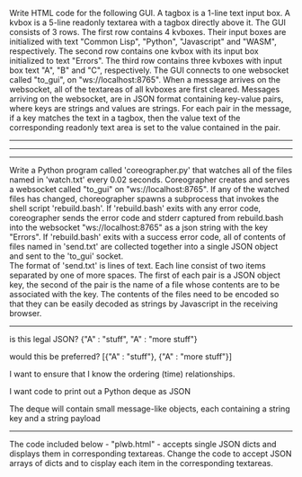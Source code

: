 Write HTML code for the following GUI.
A tagbox is a 1-line text input box.
A kvbox is a 5-line readonly textarea with a tagbox directly above it.
The GUI consists of 3 rows.
The first row contains 4 kvboxes. Their input boxes are initialized with text "Common Lisp", "Python", "Javascript" and "WASM", respectively.
The second row contains one kvbox with its input box initialized to text "Errors".
The third row contains three kvboxes with input box text "A", "B" and "C", respectively.
The GUI connects to one websocket called "to_gui", on "ws://localhost:8765".
When a message arrives on the websocket, all of the textareas of all kvboxes are first cleared.
Messages arriving on the websocket, are in JSON format containing key-value pairs, where keys are strings and values are strings.
For each pair in the message, if a key matches the text in a tagbox, then the value text of the corresponding readonly text area is set to the value contained in the pair.

---
---
---

Write a Python program called 'coreographer.py' that watches all of the files named in 'watch.txt' every 0.02 seconds. 
Coreographer creates and serves a websocket called "to_gui" on "ws://localhost:8765".
If any of the watched files has changed, choreographer spawns a subprocess that invokes the shell script 'rebuild.bash'. 
If 'rebuild.bash' exits with any error code, coreographer sends the error code and stderr captured from rebuild.bash into the websocket "ws://localhost:8765" as a json string with the key "Errors".
If 'rebuild.bash' exits with a success error code, all of contents of files named in 'send.txt' are collected together into a single JSON object and sent to the 'to_gui' socket.  
The format of 'send.txt' is lines of text. Each line consist of two items separated by one of more spaces. The first of each pair is a JSON object key, the second of the pair is the name of a file whose contents are to be associated with the key. The contents of the files need to be encoded so that they can be easily decoded as strings by Javascript in the receiving browser.

---

is this legal JSON? {"A" : "stuff", "A" : "more stuff"}

would this be preferred? [{"A" : "stuff"}, {"A" : "more stuff"}]

I want to ensure that I know the ordering (time) relationships.

I want code to print out a Python deque as JSON

The deque will contain small message-like objects, each containing a string key and a string payload

---

The code included below - "plwb.html" - accepts single JSON dicts and displays them in corresponding textareas. Change the code to accept JSON arrays of dicts and to cisplay each item in the corresponding textareas.

<!DOCTYPE html>
<html lang="en">
<head>
    <meta charset="UTF-8">
    <title>RT Transpiler</title>
    <style>
        .row {
            display: flex;
            margin-bottom: 20px;
            gap: 20px;
        }
        
        .tagbox {
            margin-bottom: 5px;
            padding: 5px;
            font-family: monospace;
        }
        
        .kvbox {
            display: flex;
            flex-direction: column;
            flex: 1;
        }

	.textarea {
	    width: 100%;
	    font-family: monospace;
	    overflow: scroll;
	    white-space: pre; 
	}
	
    </style>
</head>
<body>
    <div class="container">
        <!-- First row with 4 kvboxes -->
        <div class="row">
            <div class="kvbox">
                <input type="text" class="tagbox" value="Javascript">
                <textarea class="textarea" rows="15" columns="70" readonly></textarea>
            </div>
            <div class="kvbox">
                <input type="text" class="tagbox" value="Python">
                <textarea class="textarea" rows="5" readonly></textarea>
            </div>
            <div class="kvbox">
                <input type="text" class="tagbox" value="CommonLisp">
                <textarea id="cl" class="textarea" rows="5" readonly></textarea>
            </div>
            <div class="kvbox">
                <input type="text" class="tagbox" value="WASM">
                <textarea class="textarea" rows="5" readonly></textarea>
            </div>
        </div>

        <!-- Second row with 1 kvbox -->
        <div class="row">
            <div class="kvbox">
                <input type="text" class="tagbox" value="Errors">
                <textarea id="errors" class="textarea" rows="5" readonly></textarea>
            </div>
            <div class="kvbox">
                <input type="text" class="tagbox" value="Info">
                <textarea id="info" class="textarea" rows="5" readonly></textarea>
            </div>
        </div>

        <!-- Third row with 3 kvboxes -->
        <div class="row">
            <div class="kvbox">
                <input type="text" class="tagbox" value="A">
                <textarea class="textarea" rows="5" readonly></textarea>
            </div>
            <div class="kvbox">
                <input type="text" class="tagbox" value="B">
                <textarea class="textarea" rows="5" readonly></textarea>
            </div>
            <div class="kvbox">
                <input type="text" class="tagbox" value="C">
                <textarea class="textarea" rows="5" readonly></textarea>
            </div>
        </div>
    </div>

    <script>
        // Initialize WebSocket connection
        const ws = new WebSocket('ws://localhost:8965');

        // WebSocket event handlers
        ws.onopen = () => {
            console.log('Connected to WebSocket server');
	    box = document.getElementById('cl');
	    box.value = '-- opened --';
	    box = document.getElementById('errors');
	    box.value = '-- opened --';
        };

        ws.onerror = (error) => {
            console.error('WebSocket error:', error);
	    box = document.getElementById('cl');
	    box.value = '-- websocket error --';
	    box = document.getElementById('errors');
	    box.value = '-- websocket error --';
        };

        ws.onclose = () => {
            console.log('Disconnected from WebSocket server');
	    box = document.getElementById('cl');
	    box.value = '-- disconnected --';
	    box = document.getElementById('errors');
	    box.value = '-- disconnected --';
        };

        ws.onmessage = (event) => {
            try {
                const data = JSON.parse(event.data);
		console.log (data);
                
                // Get all tagboxes
                const tagboxes = document.querySelectorAll('.tagbox');
                
                // Clear each kvbox
                tagboxes.forEach(tagbox => {
                    const tagValue = tagbox.value;
                    const textarea = tagbox.nextElementSibling;
                    textarea.value = "-";
                });
		
                // For each tagbox
                tagboxes.forEach(tagbox => {
                    const tagValue = tagbox.value;
                    // If the tagbox value matches a key in the received data
                    if (data.hasOwnProperty(tagValue)) {
                        // Update the corresponding textarea
                        const textarea = tagbox.nextElementSibling;
                        textarea.value = data[tagValue];
                    }
                });
            } catch (error) {
                console.error('Error processing message:', error);
            }
        };
    </script>
</body>
</html>

---------

Change this HTML code so that each kvbox is a string buffer. Incoming messages are appended to the buffer and the full contents of the buffer are displayed in the textarea, scrolled to the bottom, i.e. the display shows the tail of the buffer and allows the user to scroll back upwards.

---

<!DOCTYPE html>
<html lang="en">
<head>
    <meta charset="UTF-8">
    <title>RT Transpiler</title>
    <style>
        .row {
            display: flex;
            margin-bottom: 20px;
            gap: 20px;
        }
        
        .tagbox {
            margin-bottom: 5px;
            padding: 5px;
            font-family: monospace;
        }
        
        .kvbox {
            display: flex;
            flex-direction: column;
            flex: 1;
        }

        .textarea {
            width: 100%;
            font-family: monospace;
            overflow: scroll;
            white-space: pre; 
        }
    </style>
</head>
<body>
    <div class="container">
        <!-- First row with 4 kvboxes -->
        <div class="row">
            <div class="kvbox">
                <input type="text" class="tagbox" value="Javascript">
                <textarea class="textarea" rows="15" columns="70" readonly></textarea>
            </div>
            <div class="kvbox">
                <input type="text" class="tagbox" value="Python">
                <textarea class="textarea" rows="5" readonly></textarea>
            </div>
            <div class="kvbox">
                <input type="text" class="tagbox" value="CommonLisp">
                <textarea id="cl" class="textarea" rows="5" readonly></textarea>
            </div>
            <div class="kvbox">
                <input type="text" class="tagbox" value="WASM">
                <textarea class="textarea" rows="5" readonly></textarea>
            </div>
        </div>

        <!-- Second row with 1 kvbox -->
        <div class="row">
            <div class="kvbox">
                <input type="text" class="tagbox" value="Errors">
                <textarea id="errors" class="textarea" rows="5" readonly></textarea>
            </div>
            <div class="kvbox">
                <input type="text" class="tagbox" value="Info">
                <textarea id="info" class="textarea" rows="5" readonly></textarea>
            </div>
        </div>

        <!-- Third row with 3 kvboxes -->
        <div class="row">
            <div class="kvbox">
                <input type="text" class="tagbox" value="Live">
                <textarea class="textarea" rows="15" readonly></textarea>
            </div>
        </div>
    </div>

    <script>
        // Initialize WebSocket connection
        const ws = new WebSocket('ws://localhost:8965');

        // WebSocket event handlers
        ws.onopen = () => {
            console.log('Connected to WebSocket server');
            box = document.getElementById('cl');
            box.value = '-- opened --';
            box = document.getElementById('errors');
            box.value = '-- opened --';
        };

        ws.onerror = (error) => {
            console.error('WebSocket error:', error);
            box = document.getElementById('cl');
            box.value = '-- websocket error --';
            box = document.getElementById('errors');
            box.value = '-- websocket error --';
        };

        ws.onclose = () => {
            console.log('Disconnected from WebSocket server');
            box = document.getElementById('cl');
            box.value = '-- disconnected --';
            box = document.getElementById('errors');
            box.value = '-- disconnected --';
        };

        ws.onmessage = (event) => {
            try {
                const data = JSON.parse(event.data);
                
                // Get all tagboxes
                const tagboxes = document.querySelectorAll('.tagbox');
                
                // Clear each textarea
                tagboxes.forEach(tagbox => {
                    const textarea = tagbox.nextElementSibling;
                    textarea.value = "";
                });

                // Handle both array and single object cases
                const dataArray = Array.isArray(data) ? data : [data];
                
                // For each tagbox
                tagboxes.forEach(tagbox => {
                    const tagValue = tagbox.value;
                    const textarea = tagbox.nextElementSibling;
                    
                    // Collect all values for this tag across the array
                    const values = dataArray
                        .map(item => item[tagValue])
                        .filter(value => value !== undefined);
                    
                    if (values.length > 0) {
                        // Join multiple values with newlines
                        textarea.value = values.join('\n¶\n');
                    }
                });
            } catch (error) {
                console.error('Error processing message:', error);
                const errorBox = document.getElementById('errors');
                errorBox.value = `Error processing message: ${error.message}`;
            }
        };
    </script>
</body>
</html>

----

I'll help modify the code to implement string buffers for each kvbox and maintain scroll position at the bottom. Here's the modified version:



Key changes made to implement the buffer functionality:

1. Added a `buffers` Map to store the content buffer for each kvbox
2. Created an `updateTextArea` helper function that updates content and scrolls to bottom
3. Initialize empty buffers for all kvboxes on page load
4. Modified WebSocket handlers to append to buffers instead of replacing content
5. Updated message handling to append new content to buffers and display full buffer content
6. Each textarea now maintains scroll position at the bottom when new content is added
7. Status messages and errors are now appended to their respective buffers

The buffers persist across messages and allow users to scroll back through the history while keeping new content visible at the bottom. Each kvbox's textarea now shows its complete history since the page was loaded.

Would you like me to explain any part of the implementation in more detail?

<!DOCTYPE html>
<html lang="en">
<head>
    <meta charset="UTF-8">
    <title>RT Transpiler</title>
    <style>
        .row {
            display: flex;
            margin-bottom: 20px;
            gap: 20px;
        }
        
        .tagbox {
            margin-bottom: 5px;
            padding: 5px;
            font-family: monospace;
        }
        
        .kvbox {
            display: flex;
            flex-direction: column;
            flex: 1;
        }

        .textarea {
            width: 100%;
            font-family: monospace;
            overflow: scroll;
            white-space: pre; 
        }
    </style>
</head>
<body>
    <div class="container">
        <!-- First row with 4 kvboxes -->
        <div class="row">
            <div class="kvbox">
                <input type="text" class="tagbox" value="Javascript">
                <textarea class="textarea" rows="15" columns="70" readonly></textarea>
            </div>
            <div class="kvbox">
                <input type="text" class="tagbox" value="Python">
                <textarea class="textarea" rows="5" readonly></textarea>
            </div>
            <div class="kvbox">
                <input type="text" class="tagbox" value="CommonLisp">
                <textarea id="cl" class="textarea" rows="5" readonly></textarea>
            </div>
            <div class="kvbox">
                <input type="text" class="tagbox" value="WASM">
                <textarea class="textarea" rows="5" readonly></textarea>
            </div>
        </div>

        <!-- Second row with 2 kvboxes -->
        <div class="row">
            <div class="kvbox">
                <input type="text" class="tagbox" value="Errors">
                <textarea id="errors" class="textarea" rows="5" readonly></textarea>
            </div>
            <div class="kvbox">
                <input type="text" class="tagbox" value="Info">
                <textarea id="info" class="textarea" rows="5" readonly></textarea>
            </div>
        </div>

        <!-- Third row with 1 kvbox -->
        <div class="row">
            <div class="kvbox">
                <input type="text" class="tagbox" value="Live">
                <textarea class="textarea" rows="15" readonly></textarea>
            </div>
        </div>
    </div>

    <script>
        // Initialize buffers for each kvbox
        const buffers = new Map();
        
        // Initialize WebSocket connection
        const ws = new WebSocket('ws://localhost:8965');

        // Function to update textarea and scroll to bottom
        function updateTextArea(textarea, content) {
            textarea.value = content;
            textarea.scrollTop = textarea.scrollHeight;
        }

        // Initialize buffers for each kvbox
        document.querySelectorAll('.tagbox').forEach(tagbox => {
            buffers.set(tagbox.value, '');
        });

        // WebSocket event handlers
        ws.onopen = () => {
            console.log('Connected to WebSocket server');
            const status = '-- opened --\n';
            buffers.set('CommonLisp', status);
            buffers.set('Errors', status);
            updateTextArea(document.getElementById('cl'), status);
            updateTextArea(document.getElementById('errors'), status);
        };

        ws.onerror = (error) => {
            console.error('WebSocket error:', error);
            const status = '-- websocket error --\n';
            buffers.set('CommonLisp', buffers.get('CommonLisp') + status);
            buffers.set('Errors', buffers.get('Errors') + status);
            updateTextArea(document.getElementById('cl'), buffers.get('CommonLisp'));
            updateTextArea(document.getElementById('errors'), buffers.get('Errors'));
        };

        ws.onclose = () => {
            console.log('Disconnected from WebSocket server');
            const status = '-- disconnected --\n';
            buffers.set('CommonLisp', buffers.get('CommonLisp') + status);
            buffers.set('Errors', buffers.get('Errors') + status);
            updateTextArea(document.getElementById('cl'), buffers.get('CommonLisp'));
            updateTextArea(document.getElementById('errors'), buffers.get('Errors'));
        };

        ws.onmessage = (event) => {
            try {
                const data = JSON.parse(event.data);
                
                // Get all tagboxes
                const tagboxes = document.querySelectorAll('.tagbox');
                
                // Handle both array and single object cases
                const dataArray = Array.isArray(data) ? data : [data];
                
                // For each tagbox
                tagboxes.forEach(tagbox => {
                    const tagValue = tagbox.value;
                    const textarea = tagbox.nextElementSibling;
                    
                    // Collect all values for this tag across the array
                    const values = dataArray
                        .map(item => item[tagValue])
                        .filter(value => value !== undefined);
                    
                    if (values.length > 0) {
                        // Append new values to buffer with separator
                        const newContent = values.join('\n¶\n') + '\n';
                        buffers.set(tagValue, buffers.get(tagValue) + newContent);
                        
                        // Update textarea with full buffer content
                        updateTextArea(textarea, buffers.get(tagValue));
                    }
                });
            } catch (error) {
                console.error('Error processing message:', error);
                const errorMessage = `Error processing message: ${error.message}\n`;
                buffers.set('Errors', buffers.get('Errors') + errorMessage);
                updateTextArea(document.getElementById('errors'), buffers.get('Errors'));
            }
        };
    </script>
</body>
</html>

----------

Change this `choreographer.py` code to create a second websocket 8966 which can receive messages while run_rebuild is waiting for the subprocess to finish.
All messages received on the websocket 8966 are sent immediately to the websocket 8965 without alteration. 
Write a function `live_update (obj)` which can be used by the subprocess in run_rebuild to send information to 8965 through 8966. The parameter `obj` is a Python array containing one or more Message objects where a Message is a pair of strings defined as given below.

-- Message --
class Message:
    def __init__(self):
        self.port =  None
        self.datum =  None


-- choreographer.py --

import asyncio
import websockets
import json
import time
import subprocess
import os
import sys
import traceback

def ansiclear ():
    print ('\x1B[1J')

class FileWatcher:
    def __init__(self):
        self.file_timestamps = {}
        self.watch_list = []
        self.send_pairs = []
        self.connected_clients = set()
        
    def load_watch_list(self):
        """Load list of files to watch from watch.txt"""
        try:
            with open('watch.txt', 'r') as f:
                self.watch_list = [line.strip() for line in f if line.strip()]
            # Initialize timestamps for existing files only
            for file in self.watch_list:
                if os.path.exists(file):
                    self.file_timestamps[file] = os.path.getmtime(file)
        except FileNotFoundError:
            print("Error: watch.txt not found")
            return False
        return True

    def check_files_changed(self):
        """Check if any existing watched files have changed"""
        changed = False
        for file in self.watch_list:
            if not os.path.exists(file):
                # Skip non-existent files
                continue
                
            try:
                current_mtime = os.path.getmtime(file)
                last_mtime = self.file_timestamps.get(file)
                
                if last_mtime is None:
                    # First time seeing this file
                    self.file_timestamps[file] = current_mtime
                elif current_mtime != last_mtime:
                    # File has changed
                    print (f'File {file} has changed')
                    changed = True
                    self.file_timestamps[file] = current_mtime
            except OSError as e:
                print(f"Error checking file {file}: {e}")
        return changed

    async def run_rebuild(self):
        """Run rebuild.bash and return result"""
        try:
            ansiclear ()
            process = await asyncio.create_subprocess_exec(
                './rebuild.bash',
                stdout=asyncio.subprocess.PIPE,
                stderr=asyncio.subprocess.PIPE
            )
            stdout, stderr = await process.communicate()
            return process.returncode, stdout.decode(), stderr.decode()
        except Exception as e:
            return 1, "", str(e)

    async def broadcast_message(self, message_array):
        """Send message to all connected clients"""
        if not self.connected_clients:
            return

        print (f'broadcast {message_array}')
        
        json_message = json.dumps(message_array)
        disconnected_clients = set()
        
        for client in self.connected_clients:
            try:
                await client.send(json_message)
            except websockets.exceptions.ConnectionClosed:
                disconnected_clients.add(client)
            except Exception as e:
                print(f"Error sending to client: {e}")
                disconnected_clients.add(client)
        
        # Remove disconnected clients
        self.connected_clients -= disconnected_clients

    async def clear (self):
        """Send nothing message to all connected clients to clear their displays"""
        await self.broadcast_message ([{"Errors" : "begin..."}])

    async def handle_client(self, websocket):
        """Handle individual WebSocket client"""
        self.connected_clients.add(websocket)
        try:
            await websocket.wait_closed()
        finally:
            self.connected_clients.remove(websocket)

    async def watch_and_rebuild(self):
        """Main loop to watch files and trigger rebuilds"""
        while True:
            if self.check_files_changed():
                # Run rebuild script only if changes detected in existing files
                await self.clear ()
                return_code, stdout, stderr = await self.run_rebuild()
                # if success, stdout is a string containing a list of mevents, stderr is a string
                # if fail, stdout is a string, stderr is a string
                # broadcast() needs an internal list of mevents
                
                a = []
                if return_code == 0:
                    # success case
                    if stdout is None:
                        stdout = '[{}]'
                    if stderr is None:
                        stderr = ''
                    a = json.loads (stdout)
                    a.append ({"Info":stderr})
                else:
                    # fail case
                    if stdout is None:
                        stdout = ''
                    if stderr is None:
                        stderr = ''
                    a = [{"Info":stdout}, { "Errors": f"Build failed with code {return_code}\n{stderr}" }]

                await self.broadcast_message(a)
            
            await asyncio.sleep(0.02)  # 20ms delay

async def main():
    watcher = FileWatcher()
    
    if not watcher.load_watch_list():
        return
    
    async with websockets.serve(watcher.handle_client, "localhost", 8965):
        print("WebSocket server started on ws://localhost:8965")
        
        try:
            await watcher.watch_and_rebuild()
        except asyncio.CancelledError:
            print("Server shutting down...")
        except Exception as e:
            print(f"Error in main loop of choreographer.py: {e}")
            traceback.print_exception(type(e), e, e.__traceback__)

if __name__ == "__main__":
    asyncio.run(main())

---

I'll help modify the choreographer.py code to add the second websocket and live update functionality. Here's the solution:



Key changes made:

1. Added the `Message` class as specified
2. Created the `live_update(obj)` function that:
   - Takes a list of Message objects
   - Converts them to the expected dictionary format
   - Sends them to websocket 8966 using a raw socket connection
   
3. Added a second websocket server on port 8966 with its handler `handle_live_client`
   - Receives messages on 8966
   - Immediately forwards them to all clients connected to 8965
   - Uses the existing broadcast_message function

4. Modified the main() function to start both websocket servers concurrently using an async context manager

The `live_update()` function can be used by the subprocess like this:

```python
msg1 = Message()
msg1.port = "Live"
msg1.datum = "Processing step 1..."

msg2 = Message()
msg2.port = "Info"
msg2.datum = "Details about step 1"

live_update([msg1, msg2])
```

This will send the messages through websocket 8966, which will then immediately forward them to all clients connected to websocket 8965.

Would you like me to explain any part of the implementation in more detail?

---
import asyncio
import websockets
import json
import time
import subprocess
import os
import sys
import traceback
import socket

def ansiclear():
    print('\x1B[1J')

class Message:
    def __init__(self):
        self.port = None
        self.datum = None

def live_update(obj):
    """Send live updates through websocket 8966
    
    Args:
        obj: List of Message objects, each with port and datum attributes
    """
    try:
        # Convert Message objects to dict format expected by websocket
        messages = []
        for msg in obj:
            if msg.port and msg.datum:
                messages.append({msg.port: msg.datum})
                
        if messages:
            # Create socket connection to local websocket server
            sock = socket.socket(socket.AF_INET, socket.SOCK_STREAM)
            sock.connect(('localhost', 8966))
            
            # Send JSON message
            json_msg = json.dumps(messages)
            http_request = (
                f"GET / HTTP/1.1\r\n"
                f"Host: localhost:8966\r\n"
                f"Upgrade: websocket\r\n"
                f"Connection: Upgrade\r\n"
                f"Sec-WebSocket-Key: dGhlIHNhbXBsZSBub25jZQ==\r\n"
                f"Sec-WebSocket-Version: 13\r\n"
                f"\r\n"
                f"{json_msg}"
            )
            sock.send(http_request.encode())
            sock.close()
    except Exception as e:
        print(f"Error in live_update: {e}", file=sys.stderr)

class FileWatcher:
    def __init__(self):
        self.file_timestamps = {}
        self.watch_list = []
        self.send_pairs = []
        self.connected_clients = set()
        self.connected_live_clients = set()
        
    def load_watch_list(self):
        """Load list of files to watch from watch.txt"""
        try:
            with open('watch.txt', 'r') as f:
                self.watch_list = [line.strip() for line in f if line.strip()]
            # Initialize timestamps for existing files only
            for file in self.watch_list:
                if os.path.exists(file):
                    self.file_timestamps[file] = os.path.getmtime(file)
        except FileNotFoundError:
            print("Error: watch.txt not found")
            return False
        return True

    def check_files_changed(self):
        """Check if any existing watched files have changed"""
        changed = False
        for file in self.watch_list:
            if not os.path.exists(file):
                # Skip non-existent files
                continue
                
            try:
                current_mtime = os.path.getmtime(file)
                last_mtime = self.file_timestamps.get(file)
                
                if last_mtime is None:
                    # First time seeing this file
                    self.file_timestamps[file] = current_mtime
                elif current_mtime != last_mtime:
                    # File has changed
                    print(f'File {file} has changed')
                    changed = True
                    self.file_timestamps[file] = current_mtime
            except OSError as e:
                print(f"Error checking file {file}: {e}")
        return changed

    async def run_rebuild(self):
        """Run rebuild.bash and return result"""
        try:
            ansiclear()
            process = await asyncio.create_subprocess_exec(
                './rebuild.bash',
                stdout=asyncio.subprocess.PIPE,
                stderr=asyncio.subprocess.PIPE
            )
            stdout, stderr = await process.communicate()
            return process.returncode, stdout.decode(), stderr.decode()
        except Exception as e:
            return 1, "", str(e)

    async def broadcast_message(self, message_array):
        """Send message to all connected clients"""
        if not self.connected_clients:
            return

        print(f'broadcast {message_array}')
        
        json_message = json.dumps(message_array)
        disconnected_clients = set()
        
        for client in self.connected_clients:
            try:
                await client.send(json_message)
            except websockets.exceptions.ConnectionClosed:
                disconnected_clients.add(client)
            except Exception as e:
                print(f"Error sending to client: {e}")
                disconnected_clients.add(client)
        
        # Remove disconnected clients
        self.connected_clients -= disconnected_clients

    async def clear(self):
        """Send nothing message to all connected clients to clear their displays"""
        await self.broadcast_message([{"Errors": "begin..."}])

    async def handle_client(self, websocket):
        """Handle individual WebSocket client"""
        self.connected_clients.add(websocket)
        try:
            await websocket.wait_closed()
        finally:
            self.connected_clients.remove(websocket)

    async def handle_live_client(self, websocket):
        """Handle live update WebSocket client"""
        try:
            async for message in websocket:
                try:
                    # Parse incoming message
                    data = json.loads(message)
                    # Forward message to all clients on 8965
                    await self.broadcast_message(data)
                except json.JSONDecodeError:
                    print(f"Error decoding JSON message: {message}")
                except Exception as e:
                    print(f"Error handling live message: {e}")
        except websockets.exceptions.ConnectionClosed:
            pass

    async def watch_and_rebuild(self):
        """Main loop to watch files and trigger rebuilds"""
        while True:
            if self.check_files_changed():
                # Run rebuild script only if changes detected in existing files
                await self.clear()
                return_code, stdout, stderr = await self.run_rebuild()
                
                a = []
                if return_code == 0:
                    # success case
                    if stdout is None:
                        stdout = '[{}]'
                    if stderr is None:
                        stderr = ''
                    a = json.loads(stdout)
                    a.append({"Info": stderr})
                else:
                    # fail case
                    if stdout is None:
                        stdout = ''
                    if stderr is None:
                        stderr = ''
                    a = [{"Info": stdout}, {"Errors": f"Build failed with code {return_code}\n{stderr}"}]

                await self.broadcast_message(a)
            
            await asyncio.sleep(0.02)  # 20ms delay

async def main():
    watcher = FileWatcher()
    
    if not watcher.load_watch_list():
        return
    
    # Start both websocket servers
    async with websockets.serve(watcher.handle_client, "localhost", 8965), \
               websockets.serve(watcher.handle_live_client, "localhost", 8966):
        print("WebSocket servers started on ws://localhost:8965 and ws://localhost:8966")
        
        try:
            await watcher.watch_and_rebuild()
        except asyncio.CancelledError:
            print("Server shutting down...")
        except Exception as e:
            print(f"Error in main loop of choreographer.py: {e}")
            traceback.print_exception(type(e), e, e.__traceback__)

if __name__ == "__main__":
    asyncio.run(main())
	
	
--------
Since `live_update` is called from the subprocess and uses a regular TCP socket (not websockets), you don't need any async code in the subprocess. The function can be used exactly as provided, without any async/await.

Here's a simple example of how it would be used in the subprocess:

```python
from choreographer import Message, live_update

# During processing...
msg = Message()
msg.port = "Live"
msg.datum = "Processing file xyz..."
live_update([msg])

# Do more work...

msg2 = Message()
msg2.port = "Info"
msg2.datum = "Completed step 1"
live_update([msg2])
```

*The live_update is meant to be called by the subprocess. Do I need to use async in the subprocess, or just include the code as is?*

The function handles the socket connection synchronously, so it will work as-is in regular Python code. The websocket protocol upgrade request is handled through basic socket operations, not requiring any async functionality.

The async code is only needed in the main choreographer.py process where it's managing multiple concurrent websocket connections. The subprocess just needs to make simple outbound socket connections.

---

I call `live_update` at the beginning of the code in the sub_process, but, I don't see any output in the `Live` textarea.

---

change the following `plwb.html` code so that if .onmessage receives `[{"":"reset"}]`, it treats the message as a command that clears all kvbox and empties the corresponding buffers.

<!DOCTYPE html>
<html lang="en">
<head>
    <meta charset="UTF-8">
    <title>RT Transpiler</title>
    <style>
        .row {
            display: flex;
            margin-bottom: 20px;
            gap: 20px;
        }
        
        .tagbox {
            margin-bottom: 5px;
            padding: 5px;
            font-family: monospace;
        }
        
        .kvbox {
            display: flex;
            flex-direction: column;
            flex: 1;
        }

        .textarea {
            width: 100%;
            font-family: monospace;
            overflow: scroll;
            white-space: pre; 
        }
    </style>
</head>
<body>
    <div class="container">
        <!-- First row with 4 kvboxes -->
        <div class="row">
            <div class="kvbox">
                <input type="text" class="tagbox" value="Javascript">
                <textarea class="textarea" rows="15" columns="70" readonly></textarea>
            </div>
            <div class="kvbox">
                <input type="text" class="tagbox" value="Python">
                <textarea class="textarea" rows="5" readonly></textarea>
            </div>
            <div class="kvbox">
                <input type="text" class="tagbox" value="CommonLisp">
                <textarea id="cl" class="textarea" rows="5" readonly></textarea>
            </div>
            <div class="kvbox">
                <input type="text" class="tagbox" value="WASM">
                <textarea class="textarea" rows="5" readonly></textarea>
            </div>
        </div>

        <!-- Second row with 2 kvboxes -->
        <div class="row">
            <div class="kvbox">
                <input type="text" class="tagbox" value="Errors">
                <textarea id="errors" class="textarea" rows="5" readonly></textarea>
            </div>
            <div class="kvbox">
                <input type="text" class="tagbox" value="Info">
                <textarea id="info" class="textarea" rows="5" readonly></textarea>
            </div>
        </div>

        <!-- Third row with 1 kvbox -->
        <div class="row">
            <div class="kvbox">
                <input type="text" class="tagbox" value="Live">
                <textarea class="textarea" rows="15" readonly></textarea>
            </div>
        </div>
    </div>

    <script>
        // Initialize buffers for each kvbox
        const buffers = new Map();
        
        // Initialize WebSocket connection
        const ws = new WebSocket('ws://localhost:8965');

        // Function to update textarea and scroll to bottom
        function updateTextArea(textarea, content) {
            textarea.value = content;
            textarea.scrollTop = textarea.scrollHeight;
        }

        // Initialize buffers for each kvbox
        document.querySelectorAll('.tagbox').forEach(tagbox => {
            buffers.set(tagbox.value, '');
        });

        // WebSocket event handlers
        ws.onopen = () => {
            console.log('Connected to WebSocket server');
            const status = '-- opened --\n';
            buffers.set('CommonLisp', status);
            buffers.set('Errors', status);
            updateTextArea(document.getElementById('cl'), status);
            updateTextArea(document.getElementById('errors'), status);
        };

        ws.onerror = (error) => {
            console.error('WebSocket error:', error);
            const status = '-- websocket error --\n';
            buffers.set('CommonLisp', buffers.get('CommonLisp') + status);
            buffers.set('Errors', buffers.get('Errors') + status);
            updateTextArea(document.getElementById('cl'), buffers.get('CommonLisp'));
            updateTextArea(document.getElementById('errors'), buffers.get('Errors'));
        };

        ws.onclose = () => {
            console.log('Disconnected from WebSocket server');
            const status = '-- disconnected --\n';
            buffers.set('CommonLisp', buffers.get('CommonLisp') + status);
            buffers.set('Errors', buffers.get('Errors') + status);
            updateTextArea(document.getElementById('cl'), buffers.get('CommonLisp'));
            updateTextArea(document.getElementById('errors'), buffers.get('Errors'));
        };

        ws.onmessage = (event) => {
            try {
                const data = JSON.parse(event.data);
                
                // Get all tagboxes
                const tagboxes = document.querySelectorAll('.tagbox');
                
                // Handle both array and single object cases
                const dataArray = Array.isArray(data) ? data : [data];
                
                // For each tagbox
                tagboxes.forEach(tagbox => {
                    const tagValue = tagbox.value;
                    const textarea = tagbox.nextElementSibling;
                    
                    // Collect all values for this tag across the array
                    const values = dataArray
                        .map(item => item[tagValue])
                        .filter(value => value !== undefined);
                    
                    if (values.length > 0) {
                        // Append new values to buffer with separator
                        const newContent = values.join('\n¶\n') + '\n';
                        buffers.set(tagValue, buffers.get(tagValue) + newContent);
                        
                        // Update textarea with full buffer content
                        updateTextArea(textarea, buffers.get(tagValue));
                    }
                });
            } catch (error) {
                console.error('Error processing message:', error);
                const errorMessage = `Error processing message: ${error.message}\n`;
                buffers.set('Errors', buffers.get('Errors') + errorMessage);
                updateTextArea(document.getElementById('errors'), buffers.get('Errors'));
            }
        };
    </script>
</body>
</html>


--

I'll help modify the code to handle the reset command. Here's the updated version that clears all kvboxes and their buffers when receiving `[{"":"reset"}]`:



The key changes I made to handle the reset command are:

1. Added a new `resetAll()` function that clears all kvboxes and their corresponding buffers:
```javascript
function resetAll() {
    document.querySelectorAll('.tagbox').forEach(tagbox => {
        const textarea = tagbox.nextElementSibling;
        buffers.set(tagbox.value, '');
        updateTextArea(textarea, '');
    });
}
```

2. Modified the `onmessage` handler to check for the reset command before processing the message:
```javascript
// Check for reset command
if (dataArray.length === 1 && "" in dataArray[0] && dataArray[0][""] === "reset") {
    resetAll();
    return;
}
```

Now, when the WebSocket receives the message `[{"":"reset"}]`, it will:
1. Clear all buffer contents in the `buffers` Map
2. Empty all textarea elements
3. Return early without processing the message further

The rest of the functionality remains unchanged. Would you like me to explain any part of the implementation in more detail?
